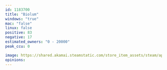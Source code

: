 ```yaml
---
id: 1183700
title: "Biolum"
windows: "true"
mac: "false"
linux: false
positive: 83
negative: 17
estimated_owners: "0 - 20000"
peak_ccu: 0

image: https://shared.akamai.steamstatic.com/store_item_assets/steam/apps/1183700/header.jpg?t=1727874010
opinions:
---
```

